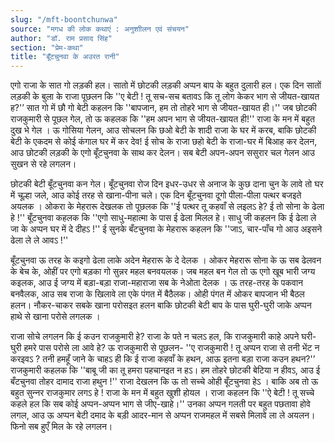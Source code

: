 ```yaml
---
slug: "/mft-boontchunwa"
source: "मगध की लोक कथाएं : अनुशाीलन एवं संचयन"
author: "डॉ. राम प्रसाद सिंह"
section: "प्रेम-कथा"
title: "बूँटचुनवा के अउरत रानी"
---
```

एगो राजा के सात गो लड़की हल। सातो में छोटकी लड़की अप्पन बाप के बहुत दुलारी हल। एक दिन सातों लड़की के बुला के राजा पूछलन कि ''ए बेटी ! तू सच-सच बतावऽ कि तू लोग केकर भाग से जीयत-खायत ह?'’ सात गो में छौ गो बेटी कहलन कि ''बापजान, हम तो तोहरे भाग से जीयत-खायत ही।'' जब छोटकी राजकुमारी से पूछल गेल, तो ऊ कहलक कि ''हम अपन भाग से जीयत-खायत ही!'' राजा के मन में बहुत दुख भे गेल । ऊ गोसिया गेलन, आउ सोचलन कि छओ बेटी के शादी राजा के घर में करब, बाकि छोटकी बेटी के एकदम से कोई कंगाल घर में कर देव! ई सोच के राजा छहो बेटी के राजा-घर में बिआह कर देलन, आउ छोटकी लड़की के एगो बूँटचुनवा के साथ कर देलन। सब बेटी अपन-अपन ससुरार चल गेलन आउ सुखन से रहे लगलन।
 
छोटकी बेटी बूँटचुनवा कन गेल। बूँटचुनवा रोज दिन इधर-उधर से अनाज के कुछ दाना चुन के लावे तो घर में चूल्हा जले, आउ कोई तरह से खाना-पीना चले। एक दिन बूँटचुनवा दूगो पीला-पीला पत्थर बजइते अयलक । ओकरा के मेहरारू देखलक तो पूछलक कि ''ई पत्थर तू कहवाँ से लइलऽ हे?  ई तो सोना के ढेला हे !'' बूँटचुनवा कहलक कि ''एगो साधु-महात्मा के पास ई ढेला मिलल हे। साधु जी कहलन कि ई ढेला ले जा के अप्पन घर में दे दीहऽ !'' ई सुनके बँटचुनवा के मेहरारू कहलन कि ''जाऽ, चार-पाँच गो आउ अइसने ढेला ले ले आवऽ !'' 

बूँटचुनवा ऊ तरह के कइगो ढेला लाके अदेन मेहरारू के दे देलक । ओकर मेहरारू सोना के ऊ सब ढेलवन के बेच के, ओहीं पर एगो बड़का गो सुन्नर महल बनवयलक। जब महल बन गेल तो ऊ एगो खूब भारी जग्य कइलक, आउ ई जग्य में बड़ा-बड़ा राजा-महाराजा सब के नेओता देलक । ऊ तरह-तरह के पकवान बनवैलक, आउ सब राजा के खिलावे ला एके पंगत में बैठैलक। ओही पंगत में ओकर बापजान भी बैठल हलन। नौकर-चाकर सबके खाना परोसइत हलन बाकि छोटकी बेटी बाप के पास घुरी-घुरी जाके अप्पन हाथे से खाना परोसे लगलक । 

राजा सोचे लगलन कि ई कउन राजकुमारी हे? राजा के पते न चलऽ हल, कि राजकुमारी काहे अपने घरी-घुरी हमरे पास परोसे ला आवे हे? ऊ राजकुमारी से पूछलन- ''ए राजकुमारी ! तू अप्पन राजा से तनी भेंट न करइवऽ ? तनी हमहूँ जाने के चाहऽ ही कि ई राजा कहवाँ के हथन, आऊ इतना बड़ा राजा कउन हथन?'’ राजकुमारी कहलक कि ''बाबू जी का तू हमरा पहचानइत न हऽ। हम तोहरे छोटकी बेटिया न हीवऽ, आउ ई बँटचुनवा तोहर दामाद राजा हथुन !'' राजा देखलन कि ऊ तो सच्चे ओही बूँटचुनवा हेऽ । बाकि अब तो ऊ बहुत सुन्‍नर राजकुमार लगऽ हे ! राजा के मन में बहुत खुशी होयल । राजा कहलन कि ''ऐ बेटी ! तू सच्चे कहले हल कि सब कोई अप्पन-अप्पन भाग से जीए-खाहे।'' उनका अप्पन गलती पर बहुत पछतावा होवे लगल, आउ ऊ अप्पन बेटी दमाद के बड़ी आदर-मान से अप्पन राजमहल में सबसे मिलावे ला ले अयलन। फिनो सब हुएँ मिल के रहे लगलन। 



